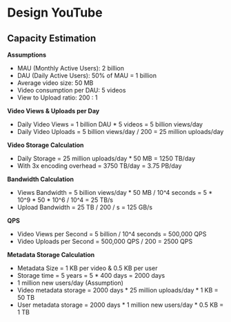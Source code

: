 # Design YouTube

## Capacity Estimation

**Assumptions**
- MAU (Monthly Active Users): 2 billion
- DAU (Daily Active Users): 50% of MAU = 1 billion
- Average video size: 50 MB
- Video consumption per DAU: 5 videos
- View to Upload ratio: 200 : 1

**Video Views & Uploads per Day**
- Daily Video Views = 1 billion DAU * 5 videos = 5 billion views/day
- Daily Video Uploads = 5 billion views/day / 200 = 25 million uploads/day

**Video Storage Calculation**
- Daily Storage = 25 million uploads/day * 50 MB = 1250 TB/day
- With 3x encoding overhead = 3750 TB/day = 3.75 PB/day

**Bandwidth Calculation**
- Views Bandwidth = 5 billion views/day * 50 MB / 10^4 seconds = 5 * 10^9 * 50 * 10^6 / 10^4 = 25 TB/s
- Upload Bandwidth = 25 TB / 200 / s = 125 GB/s

**QPS**
- Video Views per Second = 5 billion / 10^4 seconds = 500,000 QPS
- Video Uploads per Second = 500,000 QPS / 200 = 2500 QPS

**Metadata Storage Calculation**
- Metadata Size = 1 KB per video & 0.5 KB per user
- Storage time = 5 years = 5 * 400 days = 2000 days
- 1 million new users/day (Assumption)
- Video metadata storage = 2000 days * 25 million uploads/day * 1 KB = 50 TB
- User metadata storage = 2000 days * 1 million new users/day * 0.5 KB = 1 TB